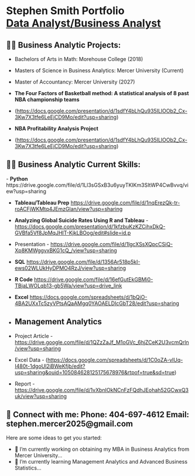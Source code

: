 <h1>Stephen Smith Portfolio <br/><a href="https://github.com/stephenmercer2025"></a><a href="https://www.linkedin.com/in/stephen-smith-morehouse18/">Data Analyst/Business Analyst</a></h1>

<h2>👨‍💻 Business Analytic Projects:</h2>

- Bachelors of Arts in Math: Morehouse College (2018)
  
- Masters of Science in Business Analytics: Mercer University (Current)
  
- Master of Accountancy: Mercer University (2027)

- <b>The Four Factors of Basketball method: A statistical analysis of 8 past NBA championship teams</b>
- (https://docs.google.com/presentation/d/1sdfY4bLhQu935ILlOOb2_Cx-3Kw7X3tfe6LeEjCD9Mo/edit?usp=sharing)

-  <b>NBA Profitability Analysis Project</b> 
-  (https://docs.google.com/presentation/d/1sdfY4bLhQu935ILlOOb2_Cx-3Kw7X3tfe6LeEjCD9Mo/edit?usp=sharing)

<h2>👨‍💻 Business Analytic Current Skills:</h2>
- <b>Python</b> https://drive.google.com/file/d/1Ll3sGSxB3u6yuyTKIKm3SItWP4CwBvvq/view?usp=sharing

- <b>Tableau/Tableau Prep</b> https://drive.google.com/file/d/1nqErezQk-tr-roACFjWKMtq4JEmzGlan/view?usp=sharing
- <b>Analyzing Global Suicide Rates Using R and Tableau</b> - https://docs.google.com/presentation/d/1kfzbuKzKZCihxDkQ-GVBfa5Vf8JpMqJHIT-KjkLBOog/edit#slide=id.p
- Presentation - https://drive.google.com/file/d/1lgcXSsXQpcCSiQ-Xp8KMWggvxBKG1cQ_/view?usp=sharing
  
- <b>SQL</b> https://drive.google.com/file/d/1356Ar518p5kI-ews02WLUkHyDPMO4RzJ/view?usp=sharing
  
- <b>R Code</b> https://drive.google.com/file/d/16efGutEkGBMi0-TBjaLWOLqb13-gb5Wa/view?usp=drive_link
  
- <b>Excel</b> https://docs.google.com/spreadsheets/d/1bQjO-4BA2UXxTc5zyVPtsAQaAMgq0YAOAELDIcGbT28/edit?usp=sharing

- <h2>Management Analytics</h2> 
- Project Article - https://drive.google.com/file/d/1QZzZaJf_M1oGVc_6hjZCeK2U3vcmQrln/view?usp=sharing
- Excel Data - (https://docs.google.com/spreadsheets/d/1C0oZA-vlUq-I480t-1dgoUl2jBWeKfjb/edit?usp=sharing&ouid=105084628125175678976&rtpof=true&sd=true)
- Report - https://drive.google.com/file/d/1vXbnIOkNCnFzFQdhJEohah52GCwxQ3uk/view?usp=sharing

<h2> 🤳 Connect with me: Phone: 404-697-4612 Email: stephen.mercer2025@gmail.com </h2>

Here are some ideas to get you started:

- 🔭 I’m currently working on obtaining my MBA in Business Analytics from Mercer University...
- 🌱 I’m currently learning Management Analytics and Advanced Business Statistics...

